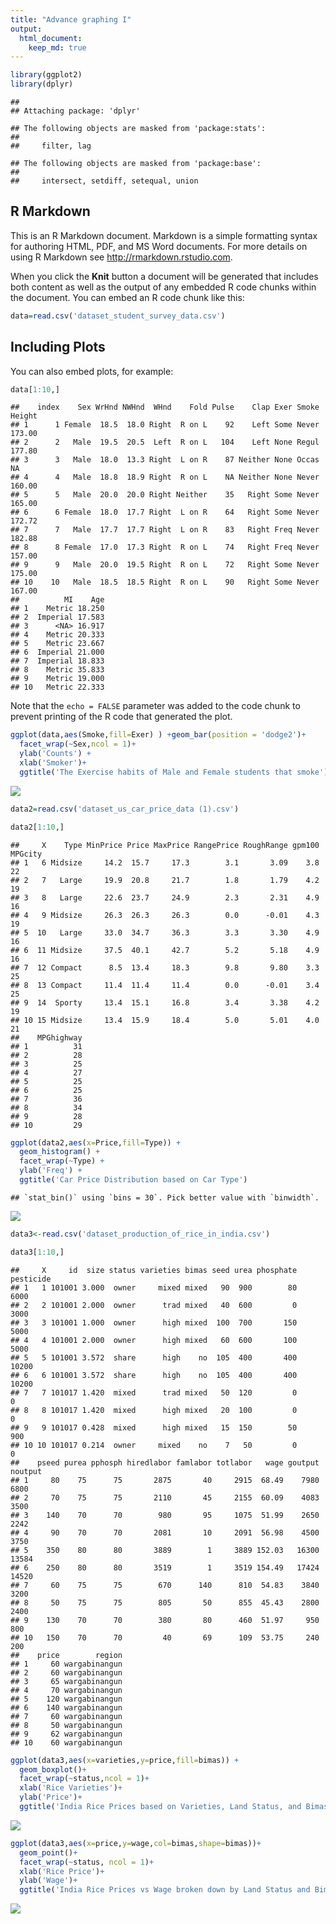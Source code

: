 ```yaml
---
title: "Advance graphing I"
output: 
  html_document:
    keep_md: true
---
```




```r
library(ggplot2)
library(dplyr)
```

```
## 
## Attaching package: 'dplyr'
```

```
## The following objects are masked from 'package:stats':
## 
##     filter, lag
```

```
## The following objects are masked from 'package:base':
## 
##     intersect, setdiff, setequal, union
```


## R Markdown

This is an R Markdown document. Markdown is a simple formatting syntax for authoring HTML, PDF, and MS Word documents. For more details on using R Markdown see <http://rmarkdown.rstudio.com>.

When you click the **Knit** button a document will be generated that includes both content as well as the output of any embedded R code chunks within the document. You can embed an R code chunk like this:


```r
data=read.csv('dataset_student_survey_data.csv')
```

## Including Plots

You can also embed plots, for example:


```r
data[1:10,]
```

```
##    index    Sex WrHnd NWHnd  WHnd    Fold Pulse    Clap Exer Smoke Height
## 1      1 Female  18.5  18.0 Right  R on L    92    Left Some Never 173.00
## 2      2   Male  19.5  20.5  Left  R on L   104    Left None Regul 177.80
## 3      3   Male  18.0  13.3 Right  L on R    87 Neither None Occas     NA
## 4      4   Male  18.8  18.9 Right  R on L    NA Neither None Never 160.00
## 5      5   Male  20.0  20.0 Right Neither    35   Right Some Never 165.00
## 6      6 Female  18.0  17.7 Right  L on R    64   Right Some Never 172.72
## 7      7   Male  17.7  17.7 Right  L on R    83   Right Freq Never 182.88
## 8      8 Female  17.0  17.3 Right  R on L    74   Right Freq Never 157.00
## 9      9   Male  20.0  19.5 Right  R on L    72   Right Some Never 175.00
## 10    10   Male  18.5  18.5 Right  R on L    90   Right Some Never 167.00
##          MI    Age
## 1    Metric 18.250
## 2  Imperial 17.583
## 3      <NA> 16.917
## 4    Metric 20.333
## 5    Metric 23.667
## 6  Imperial 21.000
## 7  Imperial 18.833
## 8    Metric 35.833
## 9    Metric 19.000
## 10   Metric 22.333
```

Note that the `echo = FALSE` parameter was added to the code chunk to prevent printing of the R code that generated the plot.

```r
ggplot(data,aes(Smoke,fill=Exer) ) +geom_bar(position = 'dodge2')+
  facet_wrap(~Sex,ncol = 1)+
  ylab('Counts') +
  xlab('Smoker')+
  ggtitle('The Exercise habits of Male and Female students that smoke')
```

![](Advance_Graphing_I_files/figure-html/unnamed-chunk-3-1.png)<!-- -->

```r
data2=read.csv('dataset_us_car_price_data (1).csv')
```

```r
data2[1:10,]
```

```
##     X    Type MinPrice Price MaxPrice RangePrice RoughRange gpm100 MPGcity
## 1   6 Midsize     14.2  15.7     17.3        3.1       3.09    3.8      22
## 2   7   Large     19.9  20.8     21.7        1.8       1.79    4.2      19
## 3   8   Large     22.6  23.7     24.9        2.3       2.31    4.9      16
## 4   9 Midsize     26.3  26.3     26.3        0.0      -0.01    4.3      19
## 5  10   Large     33.0  34.7     36.3        3.3       3.30    4.9      16
## 6  11 Midsize     37.5  40.1     42.7        5.2       5.18    4.9      16
## 7  12 Compact      8.5  13.4     18.3        9.8       9.80    3.3      25
## 8  13 Compact     11.4  11.4     11.4        0.0      -0.01    3.4      25
## 9  14  Sporty     13.4  15.1     16.8        3.4       3.38    4.2      19
## 10 15 Midsize     13.4  15.9     18.4        5.0       5.01    4.0      21
##    MPGhighway
## 1          31
## 2          28
## 3          25
## 4          27
## 5          25
## 6          25
## 7          36
## 8          34
## 9          28
## 10         29
```


```r
ggplot(data2,aes(x=Price,fill=Type)) +
  geom_histogram() +
  facet_wrap(~Type) +
  ylab('Freq') +
  ggtitle('Car Price Distribution based on Car Type')
```

```
## `stat_bin()` using `bins = 30`. Pick better value with `binwidth`.
```

![](Advance_Graphing_I_files/figure-html/unnamed-chunk-6-1.png)<!-- -->


```r
data3<-read.csv('dataset_production_of_rice_in_india.csv')
```


```r
data3[1:10,]
```

```
##     X     id  size status varieties bimas seed urea phosphate pesticide
## 1   1 101001 3.000  owner     mixed mixed   90  900        80      6000
## 2   2 101001 2.000  owner      trad mixed   40  600         0      3000
## 3   3 101001 1.000  owner      high mixed  100  700       150      5000
## 4   4 101001 2.000  owner      high mixed   60  600       100      5000
## 5   5 101001 3.572  share      high    no  105  400       400     10200
## 6   6 101001 3.572  share      high    no  105  400       400     10200
## 7   7 101017 1.420  mixed      trad mixed   50  120         0         0
## 8   8 101017 1.420  mixed      high mixed   20  100         0         0
## 9   9 101017 0.428  mixed      high mixed   15  150        50       900
## 10 10 101017 0.214  owner     mixed    no    7   50         0         0
##    pseed purea pphosph hiredlabor famlabor totlabor   wage goutput noutput
## 1     80    75      75       2875       40     2915  68.49    7980    6800
## 2     70    75      75       2110       45     2155  60.09    4083    3500
## 3    140    70      70        980       95     1075  51.99    2650    2242
## 4     90    70      70       2081       10     2091  56.98    4500    3750
## 5    350    80      80       3889        1     3889 152.03   16300   13584
## 6    250    80      80       3519        1     3519 154.49   17424   14520
## 7     60    75      75        670      140      810  54.83    3840    3200
## 8     50    75      75        805       50      855  45.43    2800    2400
## 9    130    70      70        380       80      460  51.97     950     800
## 10   150    70      70         40       69      109  53.75     240     200
##    price        region
## 1     60 wargabinangun
## 2     60 wargabinangun
## 3     65 wargabinangun
## 4     70 wargabinangun
## 5    120 wargabinangun
## 6    140 wargabinangun
## 7     60 wargabinangun
## 8     50 wargabinangun
## 9     62 wargabinangun
## 10    60 wargabinangun
```


```r
ggplot(data3,aes(x=varieties,y=price,fill=bimas)) +
  geom_boxplot()+
  facet_wrap(~status,ncol = 1)+
  xlab('Rice Varieties')+
  ylab('Price')+
  ggtitle('India Rice Prices based on Varieties, Land Status, and Bimas Program')
```

![](Advance_Graphing_I_files/figure-html/unnamed-chunk-9-1.png)<!-- -->


```r
ggplot(data3,aes(x=price,y=wage,col=bimas,shape=bimas))+
  geom_point()+
  facet_wrap(~status, ncol = 1)+
  xlab('Rice Price')+
  ylab('Wage')+
  ggtitle('India Rice Prices vs Wage broken down by Land Status and Bimas Program')
```

![](Advance_Graphing_I_files/figure-html/unnamed-chunk-10-1.png)<!-- -->

